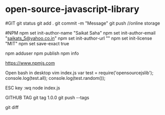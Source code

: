 # open-source-javascript-library

#GIT
git status
git add .
git commit -m "Message"
git push //online storage


#NPM
npm set init-author-name "Saikat Saha"
npm set init-author-email "saikats_5@yahoo.co.in"
npm set init-author-url ""
npm set init-license "MIT"
npm set save-exact true

npm adduser
npm publish
npm info

https://www.npmjs.com


Open bash in desktop
vim index.js
var test = require('opensourcejslib');
console.log(test.all);
console.log(test.random());

ESC key
:wq
node index.js

GITHUB TAG
git tag 1.0.0
git push --tags

git diff

